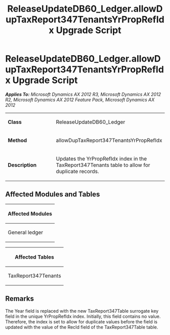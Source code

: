 ﻿---
title: ReleaseUpdateDB60_Ledger.allowDupTaxReport347TenantsYrPropRefIdx Upgrade Script
TOCTitle: ReleaseUpdateDB60_Ledger.allowDupTaxReport347TenantsYrPropRefIdx Upgrade Script
ms:assetid: 0bcf0b0e-0930-b9e4-faf6-3fd87c6ba0bd
ms:mtpsurl: https://msdn.microsoft.com/en-us/library/JJ735659(v=AX.60)
ms:contentKeyID: 49706570
ms.date: 05/18/2015
mtps_version: v=AX.60
---

# ReleaseUpdateDB60\_Ledger.allowDupTaxReport347TenantsYrPropRefIdx Upgrade Script 


_**Applies To:** Microsoft Dynamics AX 2012 R3, Microsoft Dynamics AX 2012 R2, Microsoft Dynamics AX 2012 Feature Pack, Microsoft Dynamics AX 2012_

<table>
<colgroup>
<col style="width: 50%" />
<col style="width: 50%" />
</colgroup>
<tbody>
<tr class="odd">
<td><p><strong>Class</strong></p></td>
<td><p>ReleaseUpdateDB60_Ledger</p></td>
</tr>
<tr class="even">
<td><p><strong>Method</strong></p></td>
<td><p>allowDupTaxReport347TenantsYrPropRefIdx</p></td>
</tr>
<tr class="odd">
<td><p><strong>Description</strong></p></td>
<td><p>Updates the YrPropRefIdx index in the TaxReport347Tenants table to allow for duplicate records.</p></td>
</tr>
</tbody>
</table>


## Affected Modules and Tables

<table>
<colgroup>
<col style="width: 100%" />
</colgroup>
<thead>
<tr class="header">
<th><p>Affected Modules</p></th>
</tr>
</thead>
<tbody>
<tr class="odd">
<td><p>General ledger</p></td>
</tr>
</tbody>
</table>


<table>
<colgroup>
<col style="width: 100%" />
</colgroup>
<thead>
<tr class="header">
<th><p>Affected Tables</p></th>
</tr>
</thead>
<tbody>
<tr class="odd">
<td><p>TaxReport347Tenants</p></td>
</tr>
</tbody>
</table>


## Remarks

The Year field is replaced with the new TaxReport347Table surrogate key field in the unique YrPropRefIdx index. Initially, this field contains no value. Therefore, the index is set to allow for duplicate values before the field is updated with the value of the RecId field of the TaxReport347Table table.

  


